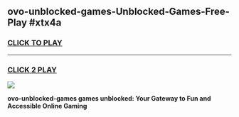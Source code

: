
## ovo-unblocked-games-Unblocked-Games-Free-Play #xtx4a
<h3>
<a href="https://us.freeplayer.one?title=ovo-unblocked-games&ref=9M">CLICK TO PLAY</a></h3>
<hr>

<h3>
<a href="https://us.freeplayer.one?title=ovo-unblocked-games&ref=9M">CLICK 2 PLAY</a>
  
</h3>

<a href="https://us.freeplayer.one?title=ovo-unblocked-games&ref=9M"><img src="https://clearcache.store/games.png"></a>


**ovo-unblocked-games games unblocked: Your Gateway to Fun and Accessible Online Gaming**
